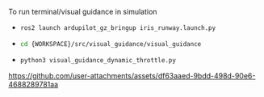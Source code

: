 To run terminal/visual guidance in simulation
* ```bash
  ros2 launch ardupilot_gz_bringup iris_runway.launch.py
* ```bash
  cd {WORKSPACE}/src/visual_guidance/visual_guidance
* ```bash
  python3 visual_guidance_dynamic_throttle.py

https://github.com/user-attachments/assets/df63aaed-9bdd-498d-90e6-4688289781aa


